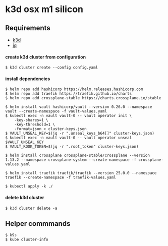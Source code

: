 # k3d osx m1 silicon

## Requirements

- [k3d](https://k3d.io/v5.6.0/#install-script)
- [jq](https://jqlang.github.io/jq/download/)

#### create k3d cluster from configuration
    $ k3d cluster create --config config.yaml

#### install dependencies
    $ helm repo add hashicorp https://helm.releases.hashicorp.com
    $ helm repo add traefik https://traefik.github.io/charts
    $ helm repo add crossplane-stable https://charts.crossplane.io/stable

    $ helm install vault hashicorp/vault --version 0.26.0 --namespace vault --create-namespace -f vault-values.yaml
    $ kubectl exec -n vault vault-0 -- vault operator init \
        -key-shares=1 \
        -key-threshold=1 \
        -format=json > cluster-keys.json
    $ VAULT_UNSEAL_KEY=$(jq -r ".unseal_keys_b64[]" cluster-keys.json)
    $ kubectl exec -n vault vault-0 -- vault operator unseal $VAULT_UNSEAL_KEY
    $ VAULT_ROOK_TOKEN=$(jq -r ".root_token" cluster-keys.json)

    $ helm install crossplane crossplane-stable/crossplane --version 1.13.2 --namespace crossplane-system --create-namespace -f crossplane-values.yaml

    $ helm install traefik traefik/traefik --version 25.0.0 --namespace traefik --create-namespace -f traefik-values.yaml

    $ kubectl apply -k ./

#### delete k3d cluster
    $ k3d cluster delete -a

## Helper commmands

    $ k9s
    $ kube cluster-info
